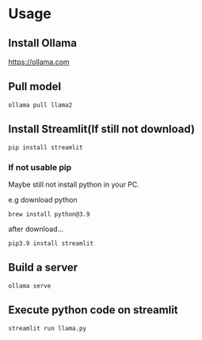 # Usage

## Install Ollama

https://ollama.com

## Pull model

```
ollama pull llama2
```

## Install Streamlit(If still not download)

```
pip install streamlit
```

### If not usable pip

Maybe still not install python in your PC.

e.g download python

```
brew install python@3.9
```

after download...

```
pip3.9 install streamlit
```

## Build a server

```
ollama serve
```

## Execute python code on streamlit

```
streamlit run llama.py
```